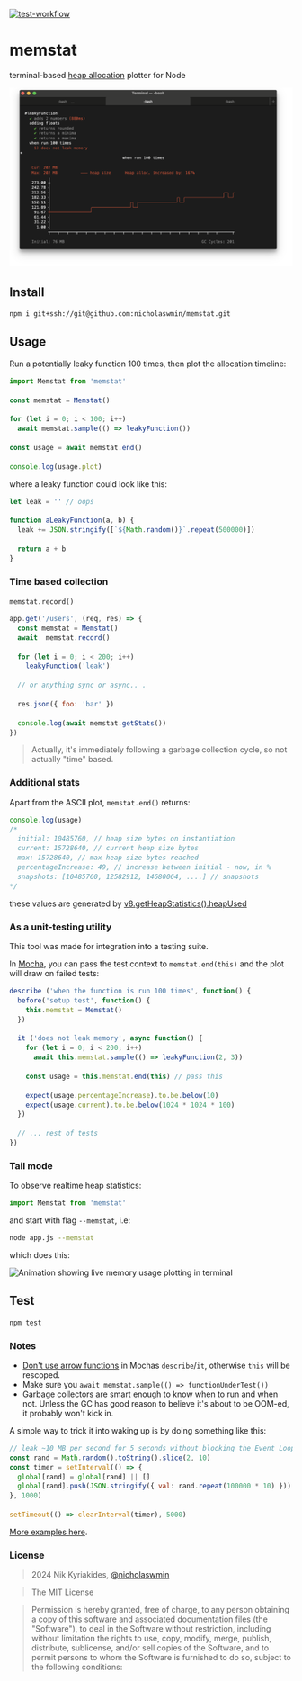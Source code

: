 [![test-workflow][test-workflow-badge]][ci-test]

# memstat

terminal-based [heap allocation][oilpan] plotter for Node

![Mocha test with an ASCII plot timeline of the memory usage][demo]

## Install

```bash
npm i git+ssh://git@github.com:nicholaswmin/memstat.git
```

## Usage

Run a potentially leaky function 100 times,
then plot the allocation timeline:

```js
import Memstat from 'memstat'

const memstat = Memstat()

for (let i = 0; i < 100; i++)
  await memstat.sample(() => leakyFunction())

const usage = await memstat.end()

console.log(usage.plot)
```

where a leaky function could look like this:

```js
let leak = '' // oops

function aLeakyFunction(a, b) {
  leak += JSON.stringify([`${Math.random()}`.repeat(500000)])

  return a + b
}
```

### Time based collection

`memstat.record()`

```js
app.get('/users', (req, res) => {
  const memstat = Memstat()
  await  memstat.record()

  for (let i = 0; i < 200; i++)
    leakyFunction('leak')

  // or anything sync or async.. .

  res.json({ foo: 'bar' })

  console.log(await memstat.getStats())
})
```

> Actually, it's immediately following a garbage collection cycle, so not
> actually "time" based.

### Additional stats

Apart from the ASCII plot, `memstat.end()` returns:

```js
console.log(usage)
/*
  initial: 10485760, // heap size bytes on instantiation
  current: 15728640, // current heap size bytes
  max: 15728640, // max heap size bytes reached
  percentageIncrease: 49, // increase between initial - now, in %
  snapshots: [10485760, 12582912, 14680064, ....] // snapshots
*/
```

these values are generated by [v8.getHeapStatistics().heapUsed][v8-heap-doc]

### As a unit-testing utility

This tool was made for integration into a testing suite.

In [Mocha][mocha], you can pass the test context to `memstat.end(this)` and
the plot will draw on failed tests:

```js
describe ('when the function is run 100 times', function() {
  before('setup test', function() {
    this.memstat = Memstat()
  })

  it ('does not leak memory', async function() {
    for (let i = 0; i < 200; i++)
      await this.memstat.sample(() => leakyFunction(2, 3))

    const usage = this.memstat.end(this) // pass this

    expect(usage.percentageIncrease).to.be.below(10)
    expect(usage.current).to.be.below(1024 * 1024 * 100)
  })

  // ... rest of tests
})
```

### Tail mode

To observe realtime heap statistics:

```js
import Memstat from 'memstat'
```

and start with flag `--memstat`, i.e:

```bash
node app.js --memstat
```

which does this:

![Animation showing live memory usage plotting in terminal][tail-demo]

## Test

```bash
npm test
```

### Notes

- [Don't use arrow functions][no-mocha-arrow] in Mochas `describe`/`it`,
  otherwise `this` will be rescoped.
- Make sure you `await memstat.sample(() => functionUnderTest())`
- Garbage collectors are smart enough to know when to run and when not.
  Unless the GC has good reason to believe it's about to be OOM-ed,
  it probably won't kick in.

A simple way to trick it into waking up is by doing something like this:

```js
// leak ~10 MB per second for 5 seconds without blocking the Event Loop
const rand = Math.random().toString().slice(2, 10)
const timer = setInterval(() => {
  global[rand] = global[rand] || []
  global[rand].push(JSON.stringify({ val: rand.repeat(100000 * 10) }))
}, 1000)

setTimeout(() => clearInterval(timer), 5000)
```

[More examples here][examples].

### License

> 2024 Nik Kyriakides, [@nicholaswmin][wmin]

> The MIT License

> Permission is hereby granted, free of charge, to any person obtaining a copy
> of this software and associated documentation files (the "Software"), to deal
> in the Software without restriction, including without limitation the rights
> to use, copy, modify, merge, publish, distribute, sublicense, and/or sell
> copies of the Software, and to permit persons to whom the Software is
> furnished to do so, subject to the following conditions:

[wmin]: https://github.com/nicholaswmin
[test-workflow-badge]: https://github.com/nicholaswmin/memstat/actions/workflows/tests.yml/badge.svg
[ci-test]: https://github.com/nicholaswmin/memstat/actions/workflows/tests.yml
[v8-heap-doc]: https://nodejs.org/api/v8.html#v8getheapstatistics
[oilpan]: https://v8.dev/blog/oilpan-library
[demo]: .github/docs/demo.png
[tail-demo]: .github/docs/tail-demo.gif
[mocha]: https://mochajs.org/
[no-mocha-arrow]: https://github.com/meteor/guide/issues/318
[examples]: .github/docs/examples
